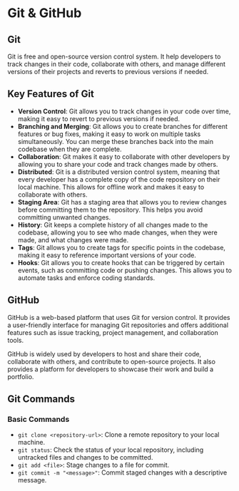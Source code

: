 # Git & GitHub

## Git

Git is free and open-source version control system. It help developers to track changes in their code, collaborate with others, and manage different versions of their projects and reverts to previous versions if needed.

## Key Features of Git

- **Version Control**: Git allows you to track changes in your code over time, making it easy to revert to previous versions if needed.
- **Branching and Merging**: Git allows you to create branches for different features or bug fixes, making it easy to work on multiple tasks simultaneously. You can merge these branches back into the main codebase when they are complete.
- **Collaboration**: Git makes it easy to collaborate with other developers by allowing you to share your code and track changes made by others.
- **Distributed**: Git is a distributed version control system, meaning that every developer has a complete copy of the code repository on their local machine. This allows for offline work and makes it easy to collaborate with others.
- **Staging Area**: Git has a staging area that allows you to review changes before committing them to the repository. This helps you avoid committing unwanted changes.
- **History**: Git keeps a complete history of all changes made to the codebase, allowing you to see who made changes, when they were made, and what changes were made.
- **Tags**: Git allows you to create tags for specific points in the codebase, making it easy to reference important versions of your code.
- **Hooks**: Git allows you to create hooks that can be triggered by certain events, such as committing code or pushing changes. This allows you to automate tasks and enforce coding standards.

## GitHub

GitHub is a web-based platform that uses Git for version control. It provides a user-friendly interface for managing Git repositories and offers additional features such as issue tracking, project management, and collaboration tools.

GitHub is widely used by developers to host and share their code, collaborate with others, and contribute to open-source projects. It also provides a platform for developers to showcase their work and build a portfolio.

## Git Commands

### Basic Commands

- `git clone <repository-url>`: Clone a remote repository to your local machine.
- `git status`: Check the status of your local repository, including untracked files and changes to be committed.
- `git add <file>`: Stage changes to a file for commit.
- `git commit -m "<message>"`: Commit staged changes with a descriptive message.

